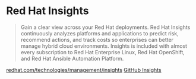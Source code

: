 # Red Hat Insights

> Gain a clear view across your Red Hat deployments.
> Red Hat Insights continuously analyzes platforms and applications to predict risk, recommend actions, and track costs so enterprises can better manage hybrid cloud environments.
> Insights is included with almost every subscription to Red Hat Enterprise Linux, Red Hat OpenShift, and Red Hat Ansible Automation Platform.

[redhat.com/technologies/management/insights](https://www.redhat.com/en/technologies/management/insights)
[GitHub Insights](https://github.com/RedHatInsights)
